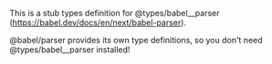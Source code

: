 This is a stub types definition for @types/babel__parser (https://babel.dev/docs/en/next/babel-parser).

@babel/parser provides its own type definitions, so you don't need @types/babel__parser installed!